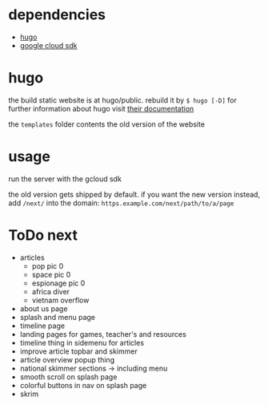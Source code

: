 # dependencies

- [hugo](https://gohugo.io "Hugo - Static Site Generator")
- [google cloud sdk](https://cloud.google.com/sdk "Cloud SDK | Google Cloud")

# hugo

the build static website is at hugo/public. rebuild it by `$ hugo [-D]` for further information about hugo visit [their documentation](http://gohugo.io/documentation "Hugo Documentation | Hugo<")

the `templates` folder contents the old version of the website

# usage

run the server with the gcloud sdk

the old version gets shipped by default. if you want the new version instead, add `/next/` into the domain: `https.example.com/next/path/to/a/page`

# ToDo next

- articles
    - pop pic 0
    - space pic 0
    - espionage pic 0
    - africa diver
    - vietnam overflow
- about us page
- splash and menu page
- timeline page
- landing pages for games, teacher's and resources
- timeline thing in sidemenu for articles
- improve article topbar and skimmer
- article overview popup thing
- national skimmer sections -> including menu
- smooth scroll on splash page
- colorful buttons in nav on splash page
- skrim